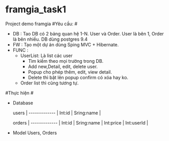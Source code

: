 # framgia_task1
Project demo framgia
#Yêu cầu: #
+ DB : Tao DB có 2 bảng quan hệ 1-N. User và Order. User là bên 1, Order là bên nhiều. DB dùng postgres 9.4
+ FW : Tạo một dự án dùng Sping MVC + Hibernate.
+ FUNC :
   + UserList: Là list các user
      + Tìm kiếm theo mọi trường trong DB.
       + Add new,Detail, edit, delete user.
      + Popup cho phép thêm, edit, view detail.
      + Delete thì bật lên popup confirm có xóa hay ko.
   + Order list thì cũng tương tự.
  
#Thực hiện #
+ Database

   users      | 
------------- |
Int:id        |
Sring:name    | 

   orders     | 
------------- |
Int:id        |
Sring:name    | 
Int:price     | 
Int:userId    | 

+ Model Users, Orders


